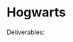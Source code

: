 # Hogwarts

Deliverables:

<!-- - Have an index that lists out each character by showing their image1, their name, and their house -->
<!-- - When you click on their house it should bring up an edit form to change their house
  - Do this optimistically and then do it using fetch -->
<!-- - Have 4 sections underneath the list that shows each Hogwarts house (Gryffindor, Slytherin, HufflePuff, Ravenclaw) as well as the image2 for the characters who belong to those houses -->
<!-- - Have a form to add characters on submit
  - Do this optimistically and then do it using fetch -->
<!-- - When you click on a character's image in the "House" section of the page it should display the character's name, house, role, and age. When you click on the house you should be able to change the house -->
<!-- - Have a search form that allows you to search characters by name or house -->
